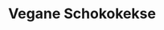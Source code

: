 ---
layout: recipe
title: "Vegane Schokokekse"
vegan: true

tags:
- Vegan
- Kekse

categories: Kekse

ingredients:
- 70g Zucker
- 1Pck. Vanillezucker
- 60ml Sonnenblumenöl
- 4 EL Mandelmilch
- 150g Mehl
- 3 EL Kakaopulver
- 1 TL Backpulver
- 1 Prise Salz

directions:
- Zucker, Vanillezucker, Sonnenblumenöl & Mandelmilch miteinander verquirlen
- Mehl, Kakaopulver, Backpulver & Salz miteinander vermischen und kurzz mit der Zuckermischung verrühren
- Mit einem Esslöffel Teig aus der Schüssel nehmen und mit den Händen zu einer runden Kugel formen. Diese auf das Blech legen und leicht platt drücken.
- Im vorgeheizten Ofen bei 180°C (Umluft 160°C) ca. 10 Minuten backen.

servings: 12
---